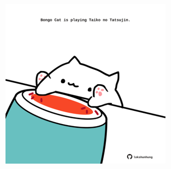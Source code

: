 <!-- built at 18/10/2022, 24:03:51 UTC -->
<p align="center">
  <img width="500" height="500" src="./ReadmeImage.svg">
</p>
